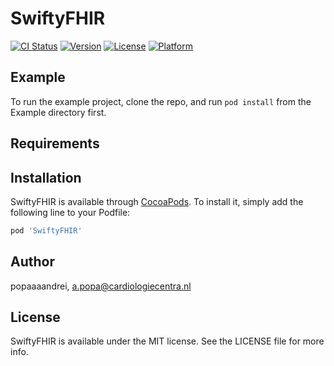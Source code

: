 # SwiftyFHIR

[![CI Status](https://img.shields.io/travis/popaaaandrei/SwiftyFHIR.svg?style=flat)](https://travis-ci.org/popaaaandrei/SwiftyFHIR)
[![Version](https://img.shields.io/cocoapods/v/SwiftyFHIR.svg?style=flat)](https://cocoapods.org/pods/SwiftyFHIR)
[![License](https://img.shields.io/cocoapods/l/SwiftyFHIR.svg?style=flat)](https://cocoapods.org/pods/SwiftyFHIR)
[![Platform](https://img.shields.io/cocoapods/p/SwiftyFHIR.svg?style=flat)](https://cocoapods.org/pods/SwiftyFHIR)

## Example

To run the example project, clone the repo, and run `pod install` from the Example directory first.

## Requirements

## Installation

SwiftyFHIR is available through [CocoaPods](https://cocoapods.org). To install
it, simply add the following line to your Podfile:

```ruby
pod 'SwiftyFHIR'
```

## Author

popaaaandrei, a.popa@cardiologiecentra.nl

## License

SwiftyFHIR is available under the MIT license. See the LICENSE file for more info.
